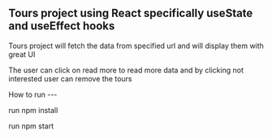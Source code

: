 ## Tours project using React specifically useState and useEffect hooks

Tours project will fetch the data from specified url and will display them with great UI

The user can click on read more to read more data and by clicking not interested user can remove the tours

How to run ---

run npm install

run npm start
